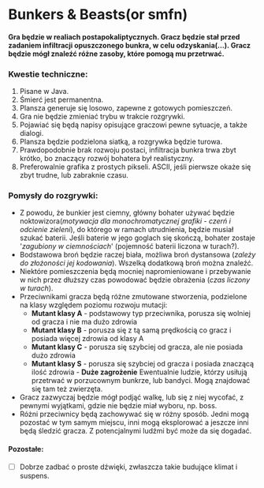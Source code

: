 # Bunkers & Beasts(or smfn)

#### Gra będzie w realiach postapokaliptycznych. Gracz będzie stał przed zadaniem infiltracji opuszczonego bunkra, w celu odzyskania(...). Gracz będzie mógł znaleźć różne zasoby, które pomogą mu przetrwać.

### **Kwestie techniczne:**
1. Pisane w Java.
1. Śmierć jest permanentna.
1. Plansza generuje się losowo, zapewne z gotowych pomieszczeń.
1. Gra nie będzie zmieniać trybu w trakcie rozgrywki.
1. Pojawiać się będą napisy opisujące graczowi pewne sytuacje, a także dialogi.
1. Plansza będzie podzielona siatką, a rozgrywka będzie turowa.
1. Prawdopodobnie brak rozwoju postaci, infiltracja bunkra trwa zbyt krótko, bo znaczący rozwój bohatera był realistyczny.
1. Preferowalnie grafika z prostych pikseli. ASCII, jeśli pierwsze okaże się zbyt trudne, lub zabraknie czasu.

### **Pomysły do rozgrywki:**
*  Z powodu, że bunkier jest ciemny, główny bohater używać będzie noktowizora(*motywacja dla monochromatycznej grafiki - czerń i odcienie zieleni*), do którego w ramach utrudnienia, będzie musiał szukać baterii. Jeśli baterie w jego goglach się skończą, bohater zostaje '*zagubiony w ciemnościach*' (pojemność baterii liczona w turach?).
* Bodstawowa broń będzie raczej biała, możliwa broń dystansowa (*zależy do złożoności jej kodowania*). Wszelką dodatkową broń można znaleźć.
* Niektóre pomieszczenia będą mocniej napromieniowane i przebywanie w nich przez dłuższy czas powodować będzie obrażenia (*czas liczony w turach*).
* Przeciwnikami gracza będą różne zmutowane stworzenia, podzielone na klasy względem poziomu rozwoju mutacji:
    * **Mutant klasy A** - podstawowy typ przeciwnika, porusza się wolniej od gracza i nie ma dużo zdrowia
    * **Mutant klasy B** - porusza się z tą samą prędkością co gracz i posiada więcej zdrowia od klasy A
    * **Mutant klasy C** - porusza się szybciej od gracza, ale nie posiada dużo zdrowia
    * **Mutant klasy S** - porusza się szybciej od gracza i posiada znaczącą ilość zdrowia - **Duże zagrożenie**
Ewentualnie ludzie, którzy usiłują przetrwać w porzucownym bunkrze, lub bandyci. Mogą znajdować się tam też zwierzęta.
* Gracz zazwyczaj będzie mógł podjąć walkę, lub się z niej wycofać, z pewnymi wyjątkami, gdzie nie będzie miał wyboru, np. boss.
* Różni przeciwnicy będą zachowywać się w różny sposób. Jedni mogą pozostać w tym samym miejscu, inni mogą eksplorować a jeszcze inni będą śledzić gracza. Z potencjalnymi ludźmi być może da się dogadać.

#### **Pozostałe:**
* [ ] Dobrze zadbać o proste dźwięki, zwłaszcza takie budujące klimat i suspens.



